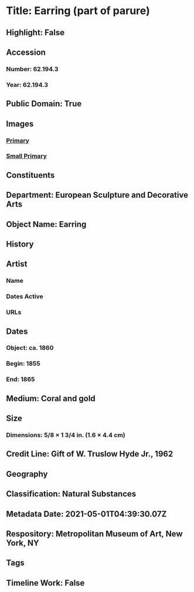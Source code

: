 # Title: Earring (part of parure)
## Highlight: False
## Accession
### Number: 62.194.3
### Year: 62.194.3
## Public Domain: True
## Images
### [Primary](https://images.metmuseum.org/CRDImages/es/original/176137.jpg)
### [Small Primary](https://images.metmuseum.org/CRDImages/es/web-large/176137.jpg)
## Constituents
## Department: European Sculpture and Decorative Arts
## Object Name: Earring
## History
## Artist
### Name
### Dates Active
### URLs
## Dates
### Object: ca. 1860
### Begin: 1855
### End: 1865
## Medium: Coral and gold
## Size
### Dimensions: 5/8 × 1 3/4 in. (1.6 × 4.4 cm)
## Credit Line: Gift of W. Truslow Hyde Jr., 1962
## Geography
## Classification: Natural Substances
## Metadata Date: 2021-05-01T04:39:30.07Z
## Respository: Metropolitan Museum of Art, New York, NY
## Tags
## Timeline Work: False